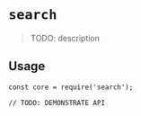 # `search`

> TODO: description

## Usage

```
const core = require('search');

// TODO: DEMONSTRATE API
```
